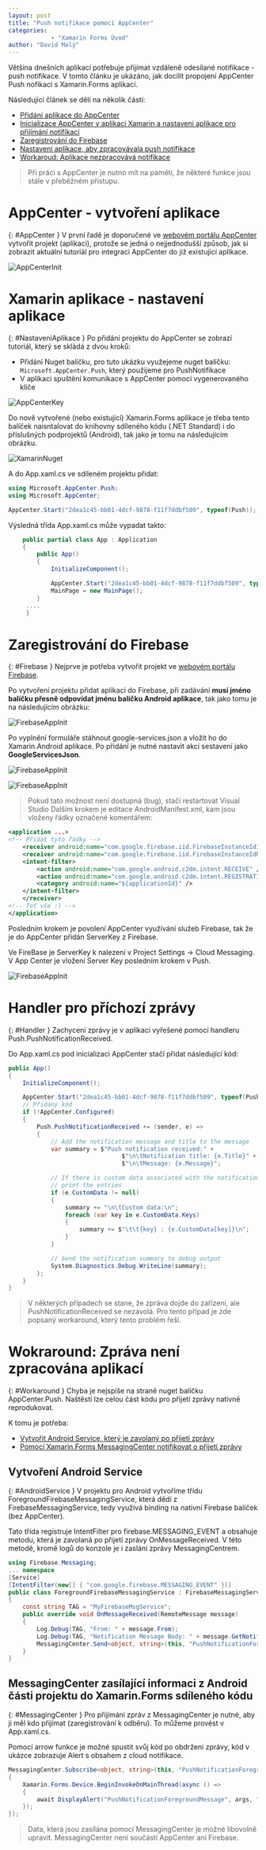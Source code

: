 ```yaml
---
layout: post
title: "Push notifikace pomocí AppCenter"
categories:
            - "Xamarin Forms Úvod"
author: "David Malý"
---
```

Většina dnešních aplikací potřebuje přijímat vzdáleně odesílané notifikace - push notifikace. V tomto článku je ukázáno, jak docílit propojení AppCenter Push nofikací s Xamarin.Forms aplikací.
<!--excerpt-->

Následující článek se dělí na několik částí:
- [Přidání aplikace do AppCenter](#AppCenter)
- [Inicializace AppCenter v aplikaci Xamarin a nastavení aplikace pro přijímání notifikací](#NastaveniAplikace)
- [Zaregistrování do Firebase](#Firebase)
- [Nastavení aplikace, aby zpracovávala push notifikace](#Handler)
- [Workaroud: Aplikace nezpracovává notifikace](#Workaround)

> Při práci s AppCenter je nutno mít na paměti, že některé funkce jsou stále v přeběžném přístupu.

# AppCenter - vytvoření aplikace
{: #AppCenter }
V první řadě je doporučené ve [webovém portálu AppCenter](https://appcenter.ms/apps) vytvořit projekt (aplikaci), protože se jedná o nejjednodušší způsob, jak si zobrazit aktuální tutoriál pro integraci AppCenter do již existující aplikace.

![AppCenterInit](/assets/posts/courses/2018-11-19-PushNotifications_AppCenter/AppCenterInit.gif)


#  Xamarin aplikace - nastavení aplikace
{: #NastaveniAplikace }
Po přidání projektu do AppCenter se zobrazí tutoriál, který se skládá z dvou kroků:
- Přidání Nuget balíčku, pro tuto ukázku využejeme nuget balíčku: `Microsoft.AppCenter.Push`, který použijeme pro PushNotifikace
- V aplikaci spuštění komunikace s AppCenter pomocí vygenerovaného klíče

![AppCenterKey](/assets/posts/courses/2018-11-19-PushNotifications_AppCenter/AppCenterKey.png)

Do nově vytvořené (nebo existující) Xamarin.Forms aplikace je třeba tento balíček naisntalovat do knihovny sdíleného kódu (.NET Standard) i do příslušných podprojektů (Android), tak jako je tomu na následujícím obrázku.

![XamarinNuget](/assets/posts/courses/2018-11-19-PushNotifications_AppCenter/XamarinNuget.png)

A do App.xaml.cs ve sdíleném projektu přidat:
``` c#
using Microsoft.AppCenter.Push;
using Microsoft.AppCenter;

AppCenter.Start("2dea1c45-bb01-4dcf-9878-f11f7ddbf509", typeof(Push));
```

Výsledná třída App.xaml.cs může vypadat takto:
``` c#
    public partial class App : Application
    {
        public App()
        {
            InitializeComponent();

            AppCenter.Start("2dea1c45-bb01-4dcf-9878-f11f7ddbf509", typeof(Push));
            MainPage = new MainPage();
        }
     ....
     }
```

# Zaregistrování do Firebase
{: #Firebase }
Nejprve je potřeba vytvořit projekt ve [webovém portálu Firebase](https://console.firebase.google.com). 

Po vytvoření projektu přidat aplikaci do Firebase, při zadávání **musí jméno balíčku přesně odpovídat jménu balíčku Android aplikace**, tak jako tomu je na následujícím obrázku:

![FirebaseAppInit](/assets/posts/courses/2018-11-19-PushNotifications_AppCenter/FirebaseAppInit.png)

Po vyplnění formuláře stáhnout google-services.json a vložit ho do Xamarin.Android aplikace. Po přidání je nutné nastavit akci sestavení jako **GoogleServicesJson**.

![FirebaseAppInit](/assets/posts/courses/2018-11-19-PushNotifications_AppCenter/FirebaseJson.png)

![FirebaseAppInit](/assets/posts/courses/2018-11-19-PushNotifications_AppCenter/XamarinJson.png)

> Pokud tato možnost není dostupná (bug), stačí restartovat Visual Studio
Dalším krokem je editace AndroidManifest.xml, kam jsou vloženy řádky označené komentářem:

``` xml
<application ...>
<!-- Přidat tyto řádky -->
    <receiver android:name="com.google.firebase.iid.FirebaseInstanceIdInternalReceiver" android:exported="false" />
    <receiver android:name="com.google.firebase.iid.FirebaseInstanceIdReceiver" android:exported="true" android:permission="com.google.android.c2dm.permission.SEND">
    <intent-filter>
        <action android:name="com.google.android.c2dm.intent.RECEIVE" />
        <action android:name="com.google.android.c2dm.intent.REGISTRATION" />
        <category android:name="${applicationId}" />
    </intent-filter>
    </receiver>
<!-- Toť vše :) -->
</application>
```

Posledním krokem je povolení AppCenter využívání služeb Firebase, tak že je do AppCenter přidán ServerKey z Firebase.

Ve FireBase je ServerKey k nalezení v Project Settings -> Cloud Messaging. V App Center je vložení Server Key posledním krokem v Push.

![FirebaseAppInit](/assets/posts/courses/2018-11-19-PushNotifications_AppCenter/FirebaseInAppCenter.png)


# Handler pro příchozí zprávy
{: #Handler }
Zachycení zprávy je v aplikaci vyřešené pomocí handleru Push.PushNotificationReceived.

Do App.xaml.cs pod inicializaci AppCenter stačí přidat následující kód:


``` csharp
public App()
{
    InitializeComponent();

    AppCenter.Start("2dea1c45-bb01-4dcf-9878-f11f7ddbf509", typeof(Push));
    // Přidaný kód
    if (!AppCenter.Configured)
    {
        Push.PushNotificationReceived += (sender, e) =>
        {
            // Add the notification message and title to the message
            var summary = $"Push notification received:" +
                                $"\n\tNotification title: {e.Title}" +
                                $"\n\tMessage: {e.Message}";

            // If there is custom data associated with the notification,
            // print the entries
            if (e.CustomData != null)
            {
                summary += "\n\tCustom data:\n";
                foreach (var key in e.CustomData.Keys)
                {
                    summary += $"\t\t{key} : {e.CustomData[key]}\n";
                }
            }

            // Send the notification summary to debug output
            System.Diagnostics.Debug.WriteLine(summary);
        };
    }
}
```
> V některých případech se stane, že zpráva dojde do zařízení, ale PushNotificationReceived se nezavolá. Pro tento případ je zde popsaný workaround, který tento problém řeší.

# Wokraround: Zpráva není zpracována aplikací
{: #Workaround }
Chyba je nejspíše na straně nuget balíčku AppCenter.Push. Naštěstí lze celou část kódu pro přijetí zprávy nativně reprodukovat.

K tomu je potřeba:
- [Vytvořit Android Service, který je zavolaný po přijetí zprávy](#AndroidService)
- [Pomocí Xamarin.Forms MessagingCenter notifikovat o přijetí zprávy](#MessagingCenter)


## Vytvoření Android Service
{: #AndroidService }
V projektu pro Android vytvoříme třídu ForegroundFirebaseMessagingService, která dědí z FirebaseMessagingService, tedy využívá binding na nativní Firebase balíček (bez AppCenter).

Tato třída registruje IntentFilter pro firebase.MESSAGING_EVENT a obsahuje metodu, která je zavolaná po přijetí zprávy OnMessageReceived. V této metodě, kromě logů do konzole je i zaslání zprávy MessagingCentrem.

``` csharp
using Firebase.Messaging;
... namespace
[Service]
[IntentFilter(new[] { "com.google.firebase.MESSAGING_EVENT" })]
public class ForegroundFirebaseMessagingService : FirebaseMessagingService
{
    const string TAG = "MyFirebaseMsgService";
    public override void OnMessageReceived(RemoteMessage message)
    {
        Log.Debug(TAG, "From: " + message.From);
        Log.Debug(TAG, "Notification Message Body: " + message.GetNotification().Body);
        MessagingCenter.Send<object, string>(this, "PushNotificationForegroundMessage", message.GetNotification().Body);
    }
}
```

## MessagingCenter zasílající informaci z Android části projektu do Xamarin.Forms sdíleného kódu
{: #MessagingCenter }
Pro přijímání zpráv z MessagingCenter je nutné, aby ji měl kdo přijímat (zaregistrování k odběru). To můžeme provést v App.xaml.cs. 

Pomocí arrow funkce je možné spustit svůj kód po obdržení zprávy, kód v ukázce zobrazuje Alert s obsahem z cloud notifikace.
``` csharp
MessagingCenter.Subscribe<object, string>(this, "PushNotificationForegroundMessage", (sender, args) => 
{
    Xamarin.Forms.Device.BeginInvokeOnMainThread(async () =>
    {
        await DisplayAlert("PushNotificationForegroundMessage", args, "ok");
    });
});
```

> Data, která jsou zasílána pomocí MessagingCenter je možné libovolně upravit. MessagingCenter není součástí AppCenter ani Firebase.

